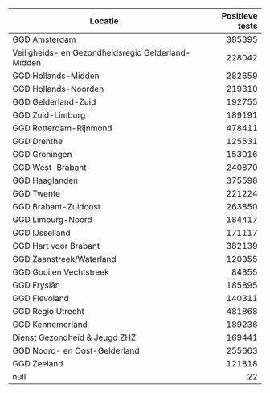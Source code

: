 | Locatie | Positieve tests |
|---------|----------------:|
| GGD Amsterdam                            | 385395 |
| Veiligheids- en Gezondheidsregio Gelderland-Midden | 228042 |
| GGD Hollands-Midden                      | 282659 |
| GGD Hollands-Noorden                     | 219310 |
| GGD Gelderland-Zuid                      | 192755 |
| GGD Zuid-Limburg                         | 189191 |
| GGD Rotterdam-Rijnmond                   | 478411 |
| GGD Drenthe                              | 125531 |
| GGD Groningen                            | 153016 |
| GGD West-Brabant                         | 240870 |
| GGD Haaglanden                           | 375598 |
| GGD Twente                               | 221224 |
| GGD Brabant-Zuidoost                     | 263850 |
| GGD Limburg-Noord                        | 184417 |
| GGD IJsselland                           | 171117 |
| GGD Hart voor Brabant                    | 382139 |
| GGD Zaanstreek/Waterland                 | 120355 |
| GGD Gooi en Vechtstreek                  | 84855 |
| GGD Fryslân                              | 185895 |
| GGD Flevoland                            | 140311 |
| GGD Regio Utrecht                        | 481868 |
| GGD Kennemerland                         | 189236 |
| Dienst Gezondheid & Jeugd ZHZ            | 169441 |
| GGD Noord- en Oost-Gelderland            | 255663 |
| GGD Zeeland                              | 121818 |
| null                                     |    22 |

